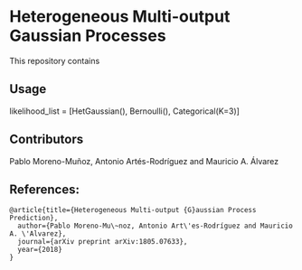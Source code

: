 # Heterogeneous Multi-output Gaussian Processes

This repository contains

## Usage

likelihood_list = [HetGaussian(), Bernoulli(), Categorical(K=3)]

## Contributors

Pablo Moreno-Muñoz, Antonio Artés-Rodríguez and Mauricio A. Álvarez

## References:

```
@article{title={Heterogeneous Multi-output {G}aussian Process Prediction},
  author={Pablo Moreno-Mu\~noz, Antonio Art\'es-Rodríguez and Mauricio A. \'Alvarez},
  journal={arXiv preprint arXiv:1805.07633},
  year={2018}
}
```
